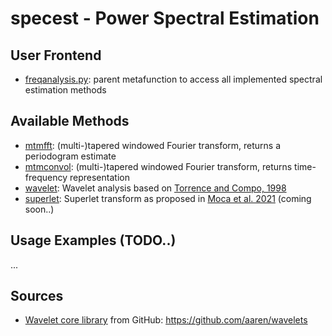 # specest - Power Spectral Estimation

## User Frontend

- [freqanalysis.py](./freqanalysis.py): parent metafunction to access all implemented spectral estimation methods

## Available Methods

- [mtmfft](./specest/mtmfft.py): (multi-)tapered windowed Fourier transform, returns a periodogram estimate
- [mtmconvol](./specest/mtmconvol.py): (multi-)tapered windowed Fourier transform, returns time-frequency representation
- [wavelet](./specest/wavelet.py): Wavelet analysis based on [Torrence and Compo, 1998](https://cobblab.eas.gatech.edu/seminar/torrence&compo98.pdf)
- [superlet](./specest/superlet.py): Superlet transform as proposed in [Moca et al. 2021](https://www.nature.com/articles/s41467-020-20539-9) (coming soon..)

## Usage Examples (TODO..)

...

## Sources

- [Wavelet core library](./specest/wavelets/) from GitHub: https://github.com/aaren/wavelets
